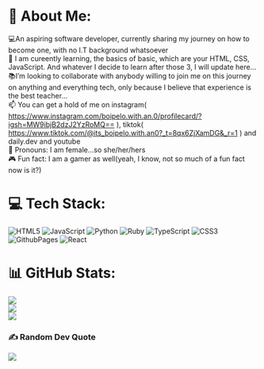 # 💫 About Me:
💻An aspiring software developer, currently sharing my journey on how to become one, with no I.T background whatsoever<br>🌱 I am cureently learning, the basics of basic, which are your HTML, CSS, JavaScript. And whatever I decide to learn after those 3, I will update here...<br>📚I’m looking to collaborate with anybody willing to join me on this journey on anything and everything tech, only because I believe that experience is the best teacher...<br>📫 You can get a hold of me on instagram( https://www.instagram.com/boipelo.with.an.0/profilecard/?igsh=MW9ibjB2dzJ2YzRoMQ== ), tiktok( https://www.tiktok.com/@its_boipelo.with.an0?_t=8qx6ZjXamDG&_r=1 ) and daily.dev and youtube<br>👧 Pronouns: I am female...so she/her/hers<br>🎮 Fun fact: I am a gamer as well(yeah, I know, not so much of a fun fact now is it?)


# 💻 Tech Stack:
![HTML5](https://img.shields.io/badge/html5-%23E34F26.svg?style=for-the-badge&logo=html5&logoColor=white) ![JavaScript](https://img.shields.io/badge/javascript-%23323330.svg?style=for-the-badge&logo=javascript&logoColor=%23F7DF1E) ![Python](https://img.shields.io/badge/python-3670A0?style=for-the-badge&logo=python&logoColor=ffdd54) ![Ruby](https://img.shields.io/badge/ruby-%23CC342D.svg?style=for-the-badge&logo=ruby&logoColor=white) ![TypeScript](https://img.shields.io/badge/typescript-%23007ACC.svg?style=for-the-badge&logo=typescript&logoColor=white) ![CSS3](https://img.shields.io/badge/css3-%231572B6.svg?style=for-the-badge&logo=css3&logoColor=white) ![GithubPages](https://img.shields.io/badge/github%20pages-121013?style=for-the-badge&logo=github&logoColor=white) ![React](https://img.shields.io/badge/react-%2320232a.svg?style=for-the-badge&logo=react&logoColor=%2361DAFB)
# 📊 GitHub Stats:
![](https://github-readme-stats.vercel.app/api?username=boipelo-codes&theme=transparent&hide_border=false&include_all_commits=false&count_private=false)<br/>
![](https://github-readme-streak-stats.herokuapp.com/?user=boipelo-codes&theme=transparent&hide_border=false)<br/>
![](https://github-readme-stats.vercel.app/api/top-langs/?username=boipelo-codes&theme=transparent&hide_border=false&include_all_commits=false&count_private=false&layout=compact)

### ✍️ Random Dev Quote
![](https://quotes-github-readme.vercel.app/api?type=vetical&theme=tokyonight)

<!-- Proudly created with GPRM ( https://gprm.itsvg.in ) -->
